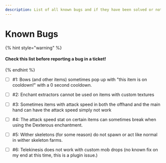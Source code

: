 ```yaml
---
description: List of all known bugs and if they have been solved or not.
---
```


# Known Bugs

{% hint style="warning" %}
#### Check this list before reporting a bug in a ticket!
{% endhint %}

* [ ] \#1: Bows (and other items) sometimes pop up with "this item is on cooldown!" with a 0 second cooldown.
* [ ] \#2: Enchant extractors cannot be used on items with custom textures
* [ ] \#3: Sometimes items with attack speed in both the offhand and the main hand can have the attack speed simply not work
* [ ] \#4: The attack speed stat on certain items can sometimes break when using the Dexterous enchantment.&#x20;
* [ ] \#5: Wither skeletons (for some reason) do not spawn or act like normal in wither skeleton farms.
* [ ] \#6: Telekinesis does not work with custom mob drops (no known fix on my end at this time, this is a plugin issue.)

